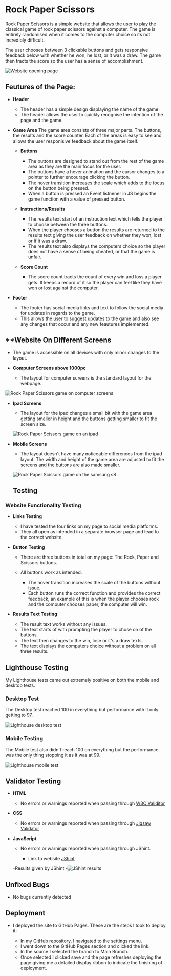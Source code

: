 # **Rock Paper Scissors**
Rock Paper Scissors is a simple website that allows the user to play the classical game of rock paper scissors against a computer. The game is entirely randomised when it comes to the computer choice so its not incredibly difficult. 

The user chooses between 3 clickable buttons and gets responsive feedback below with whether he won, he lost, or it was a draw. The game then tracts the score so the user has a sense of accomplishment.

![Website opening page](assets/images/website.png)

## **Feutures of the Page:**

- **Header**
  - The header has a simple design displaying the name of the game.
  - The header allows the user to quickly recognise the intention of the page and the game.

- **Game Area**
  The game area consists of three major parts. The buttons, the results and the score counter. Each of the areas is easy to see and allows the user responisive feedback about the game itself.
  
  - **Buttons**
    - The buttons are designed to stand out from the rest of the game area as they are the main focus for the user. 
    - The buttons have a hover animation and the cursor changes to a pointer to further encourage clicking the button.
    - The hover transition increases the scale which adds to the focus on the button being pressed.
    - When a button is pressed an Event listnener in JS begins the game function with a value of pressed button.

  - **Instructions/Results**
    - The results text start of an instruction text which tells the player to choose between the three buttons.
    - When the player chooses a button the results are returned to the results text giving the user feedback on whether they won, lost or if it was a draw.
    -  The results text also displays the computers choice so the player does not have a sense of being cheated, or that the game is unfair.

  - **Score Count**
    - The score count tracts the count of every win and loss a player  gets. It keeps a record of it so the player can feel like they have won or lost against the computer.

- **Footer**
  - The footer has social media links and text to follow the social media for updates in regards to the game.
  - This allows the user to suggest updates to the game and also see any changes that occur and any new feautures implemented.

## **Website On Different Screens

  - The game is accessible on all devices with only minor changes to the layout.

- **Computer Screens above 1000pc**

  - The layout for computer screens is the standard layout for the webpage. 

![Rock Paper Scissors game on computer screens](assets/images/website.png)

- **Ipad Screens**

  - The layout for the ipad changes a small bit with the game area getting smaller in height and the buttons getting smaller to fit the screen size.

  ![Rock Paper Scissors game on an ipad](assets/images/ipad.png)

- **Mobile Screens**

  - The layout doesn't have many noticeable differences from the ipad layout. The width and height of the game area are adjusted to fit the screens and the buttons are also made smaller.
  
  ![Rock Paper Scissors game on the samsung s8](assets/images/samsungs8.png)

  ## **Testing**
 
 ### **Website Functionality Testing**

- **Links Testing**

  - I have tested the four links on my page to social media platforms.
  - They all open as intended in a separate browser page and lead to the correct website.

- **Button Testing**

  - There are three buttons in total on my page: The Rock, Paper and Scissors buttons.
  - All buttons work as intended.

    - The hover transition increases the scale of the buttons without issue.
    - Each button runs the correct function and provides the correct feedback, an example of this is when the player chooses rock and the computer chooses paper, the computer will win.

- **Results Text Testing**
  - The result text works without any issues.
  - The text starts of with prompting the player to chose on of the buttons.
  - The text then changes to the win, lose or it's a draw texts.
  - The text displays the computers choice without a problem on all three results.

## **Lighthouse Testing**

My Lighthouse tests came out extremely positive on both the mobile and desktop tests.

### **Desktop Test**

The Desktop test reached 100 in everything but performance with it only getting to 97.

![Lighthouse desktop test](assets/images/desktop.png)

### **Mobile Testing**

The Mobile test also didn't reach 100 on everything but the performance was the only thing stopping it as it was at 99.

![Lighthouse mobile test](assets/images/mobile.png)

## **Validator Testing**

- **HTML**
  - No errors or warnings reported when passing through [W3C Validitor](https://validator.w3.org/nu/?doc=https%3A%2F%2Fmateuszpestka.github.io%2Fproject-2%2F)

- **CSS**

  - No errors or warnings reported when passing through [Jigsaw Validator](https://jigsaw.w3.org/css-validator/validator?uri=https%3A%2F%2Fmateuszpestka.github.io%2Fproject-2%2F&profile=css3svg&usermedium=all&warning=1&vextwarning=&lang=en)
 
- **JavaScript**

  - No errors or warnings reported when passing through JShint.

    - Link to website [JShint](https://jshint.com/) 

  -Results given by JShint
  -![JShint results](assets/images/jshintresult.png)

## **Unfixed Bugs**

- No bugs currently detected

## **Deployment**

- I deployed the site to GitHub Pages. These are the steps I took to deploy it:

  - In my GitHub repository, I navigated to the settings menu.
  - I went down to the GitHub Pages section and clicked the link.
  - In the source I selected the branch to Main Branch.
  - Once selected I clicked save and the page refreshes deploying the page giving me a detailed display ribbon to indicate the finishing of deployment.

